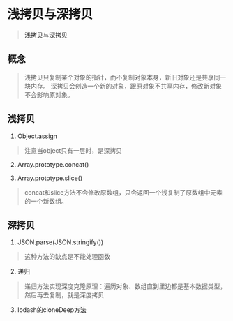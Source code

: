# 浅拷贝与深拷贝

> [浅拷贝与深拷贝](https://github.com/ljianshu/Blog/issues/5)

## 概念
> 浅拷贝只复制某个对象的指针，而不复制对象本身，新旧对象还是共享同一块内存。
> 深拷贝会创造一个新的对象，跟原对象不共享内存，修改新对象不会影响原对象。

## 浅拷贝
1. Object.assign
> 注意当object只有一层时，是深拷贝

2. Array.prototype.concat()

3. Array.prototype.slice()
> concat和slice方法不会修改原数组，只会返回一个浅复制了原数组中元素的一个新数组。

## 深拷贝
1. JSON.parse(JSON.stringify())
> 这种方法的缺点是不能处理函数

2. 递归
> 递归方法实现深度克隆原理：遍历对象、数组直到里边都是基本数据类型，然后再去复制，就是深度拷贝

3. lodash的cloneDeep方法